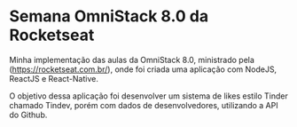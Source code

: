 # Semana OmniStack 8.0 da Rocketseat
Minha implementação das aulas da OmniStack 8.0, ministrado pela (https://rocketseat.com.br/), onde foi criada uma aplicação com NodeJS, ReactJS e React-Native.

O objetivo dessa aplicação foi desenvolver um sistema de likes estilo Tinder chamado Tindev, porém com dados de desenvolvedores, utilizando a API do Github.

